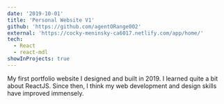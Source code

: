 ```yaml
---
date: '2019-10-01'
title: 'Personal Website V1'
github: 'https://github.com/agentORange002'
external: 'https://cocky-meninsky-ca6017.netlify.com/app/home/'
tech:
  - React
  - react-mdl  
showInProjects: true
---
```


My first portfolio website I designed and built in 2019. I learned quite a bit about ReactJS. Since then, I think my web development and design skills have improved immensely.
